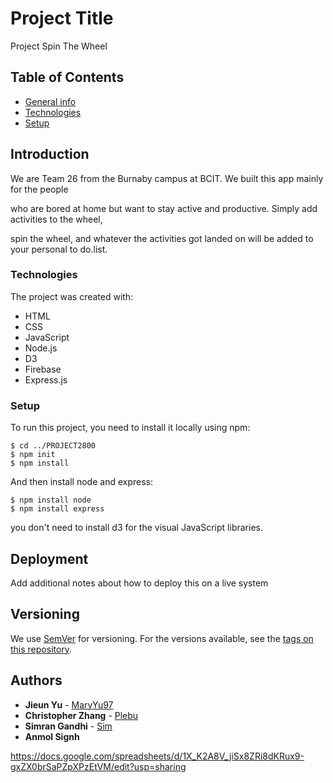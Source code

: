 # Project Title

Project Spin The Wheel

## Table of Contents

* [General info](#General-info)
* [Technologies](#Technologies)
* [Setup](#Setup)

## Introduction

We are Team 26 from the Burnaby campus at BCIT. We built this app mainly for the people 

who are bored at home but want to stay active and productive. Simply add activities to the wheel, 

spin the wheel, and whatever the activities got landed on will be added to your personal to do.list.

### Technologies

The project was created with:
* HTML
* CSS
* JavaScript
* Node.js
* D3
* Firebase
* Express.js


### Setup

To run this project, you need to install it locally using npm:

```
$ cd ../PROJECT2800
$ npm init
$ npm install
```

And then install node and express:

```
$ npm install node
$ npm install express
```

you don't need to install d3 for the visual JavaScript libraries. 

## Deployment

Add additional notes about how to deploy this on a live system

## Versioning

We use [SemVer](http://semver.org/) for versioning. For the versions available, see the [tags on this repository](https://github.com/your/project/tags). 

## Authors

* **Jieun Yu** - [MaryYu97](https://github.com/maryyu97)
* **Christopher Zhang** - [Plebu](https://github.com/hihihippo)
* **Simran Gandhi** - [Sim](https://github.com/gandhis88)
* **Anmol Signh**


https://docs.google.com/spreadsheets/d/1X_K2A8V_jiSx8ZRi8dKRux9-gxZX0brSaPZpXPzEtVM/edit?usp=sharing


